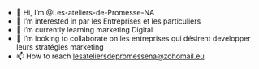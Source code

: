 
- 👋 Hi, I’m @Les-ateliers-de-Promesse-NA
- 👀 I’m interested in par les Entreprises et les particuliers
- 🌱 I’m currently learning marketing Digital
- 💞️ I’m looking to collaborate on les entreprises qui désirent developper leurs stratégies marketing
- 📫 How to reach lesateliersdepromessena@zohomail.eu

<!---
Les-ateliers-de-Promesse-NA/Les-ateliers-de-Promesse-NA is a ✨ special ✨ repository because its `README.md` (this file) appears on your GitHub profile.
You can click the Preview link to take a look at your changes.
--->
